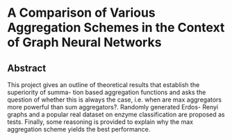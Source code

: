 # A Comparison of Various Aggregation Schemes in the Context of Graph Neural Networks

## Abstract
This project gives an outline of theoretical results that establish the superiority of summa-
tion based aggregation functions and asks the question of whether this is always the case, i.e.
when are max aggregators more powerful than sum aggregators?. Randomly generated Erdos-
Renyi graphs and a popular real dataset on enzyme classification are proposed as tests.
Finally, some reasoning is provided to explain why the max aggregation scheme yields the best
performance.

